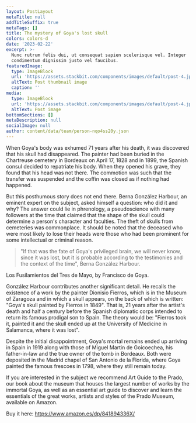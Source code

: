 ```yaml
---
layout: PostLayout
metaTitle: null
addTitleSuffix: true
metaTags: []
title: The mystery of Goya's lost skull
colors: colors-d
date: '2023-02-22'
excerpt: >-
  Nunc rutrum felis dui, ut consequat sapien scelerisque vel. Integer
  condimentum dignissim justo vel faucibus.
featuredImage:
  type: ImageBlock
  url: 'https://assets.stackbit.com/components/images/default/post-4.jpeg'
  altText: Post thumbnail image
  caption: ''
media:
  type: ImageBlock
  url: 'https://assets.stackbit.com/components/images/default/post-4.jpeg'
  altText: Post image
bottomSections: []
metaDescription: null
socialImage: null
author: content/data/team/person-nqo4ss20y.json
---
```


When Goya's body was exhumed 71 years after his death, it was discovered that his skull had disappeared. The painter had been buried in the Chartreuse cemetery in Bordeaux on April 17, 1828 and in 1899, the Spanish consul decided to repatriate his body. When they opened his grave, they found that his head was not there. The commotion was such that the transfer was suspended and the coffin was closed as if nothing had happened.


But this posthumous story does not end there. Berna González Harbour, an eminent expert on the subject, asked himself a question: who did it and why? The answer could lie in phrenology, a pseudoscience with many followers at the time that claimed that the shape of the skull could determine a person's character and faculties. The theft of skulls from cemeteries was commonplace. It should be noted that the deceased who were most likely to lose their heads were those who had been prominent for some intellectual or criminal reason.

>
> "If that was the fate of Goya's privileged brain, we will never know, since it was lost, but it is probable according to the testimonies and the context of the time", Berna González Harbour.
>
>



Los Fusilamientos del Tres de Mayo, by Francisco de Goya.


González Harbour contributes another significant detail. He recalls the existence of a work by the painter Dionisio Fierros, which is in the Museum of Zaragoza and in which a skull appears, on the back of which is written: "Goya's skull painted by Fierros in 1849". That is, 21 years after the artist's death and half a century before the Spanish diplomatic corps intended to return its famous prodigal son to Spain. The theory would be: "Fierros took it, painted it and the skull ended up at the University of Medicine in Salamanca, where it was lost".


Despite the initial disappointment, Goya's mortal remains ended up arriving in Spain in 1919 along with those of Miguel Martin de Goicoechea, his father-in-law and the true owner of the tomb in Bordeaux. Both were deposited in the Madrid chapel of San Antonio de la Florida, where Goya painted the famous frescoes in 1798, where they still remain today.


If you are interested in the subject we recommend Art Guide to the Prado, our book about the museum that houses the largest number of works by the immortal Goya, as well as an essential art guide to discover and learn the essentials of the great works, artists and styles of the Prado Museum, available on Amazon.


Buy it here: https://www.amazon.es/dp/841894336X/


